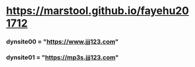 # https://marstool.github.io/fayehu201712

### dynsite00 = "https://www.jjj123.com"
### dynsite01 = "https://mp3s.jjj123.com"

